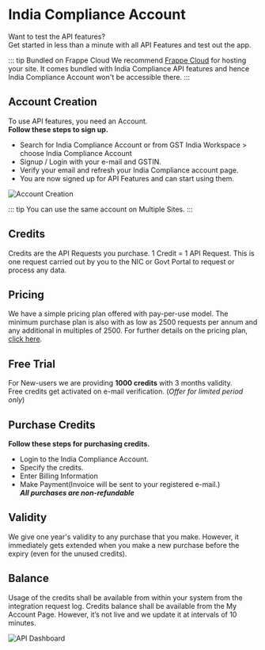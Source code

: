 # India Compliance Account

Want to test the API features?  
Get started in less than a minute with all API Features and test out the app.

::: tip Bundled on Frappe Cloud
We recommend [Frappe Cloud](https://frappecloud.com/dashboard/signup?referrer=99df7a8f) for hosting your site. It comes bundled with India Compliance API features and hence India Compliance Account won't be accessible there.
:::

## Account Creation
To use API features, you need an Account.  
**Follow these steps to sign up.**

- Search for India Compliance Account or from GST India Workspace > choose India Compliance Account
- Signup / Login with your e-mail and GSTIN. 
- Verify your email and refresh your India Compliance account page.
- You are now signed up for API Features and can start using them.

![Account Creation](./assets/ic_account.gif)

::: tip
You can use the same account on Multiple Sites.
:::

## Credits
Credits are the API Requests you purchase. 1 Credit = 1 API Request. This is one request carried out by you to the NIC or Govt Portal to request or process any data.


## Pricing
We have a simple pricing plan offered with pay-per-use model. The minimum purchase plan is also with as low as 2500 requests per annum and any additional in multiples of 2500. For further details on the pricing plan, [click here](mailto:info@resilient.tech).

## Free Trial
For New-users we are providing **1000 credits** with 3 months validity.  
Free credits get activated on e-mail verification.
(*Offer for limited period only*)

## Purchase Credits
**Follow these steps for purchasing credits.**
- Login to the India Compliance Account.
- Specify the credits.
- Enter Billing Information 
- Make Payment(Invoice will be sent to your registered e-mail.)  
***All purchases are non-refundable***

## Validity
We give one year's validity to any purchase that you make. However, it immediately gets extended when you make a new purchase before the expiry (even for the unused credits).

## Balance
Usage of the credits shall be available from within your system from the integration request log.
Credits balance shall be available from the My Account Page. However, it’s not live and we update it at intervals of 10 minutes.

![API Dashboard](./assets/api_dashboard.png)
